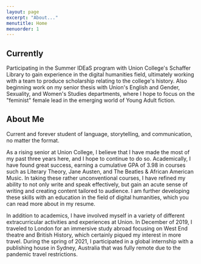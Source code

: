 ```yaml
---
layout: page
excerpt: "About..."
menutitle: Home
menuorder: 1
---
```

## Currently

Participating in the Summer IDEaS program with Union College's Schaffer Library to gain experience in the digital humanities field, ultimately working with a team to produce scholarship relating to the college's history. Also beginning work on my senior thesis with Union's English and Gender, Sexuality, and Women's Studies departments, where I hope to focus on the "feminist" female lead in the emerging world of Young Adult fiction. 

## About Me 

Current and forever student of language, storytelling, and communication, no matter the format. 

As a rising senior at Union College, I believe that I have made the most of my past three years here, and I hope to continue to do so. Academically, I have found great success, earning a cumulative GPA of 3.98 in courses such as Literary Theory, Jane Austen, and The Beatles & African American Music. In taking these rather unconventional courses, I have refined my ability to not only write and speak effectively, but gain an acute sense of writing and creating content tailored to audience. I am further developing these skills with an education in the field of digital humanities, which you can read more about in my resume. 

In addition to academics, I have involved myself in a variety of different extracurricular activities and experiences at Union. In December of 2019, I traveled to London for an immersive study abroad focusing on West End theatre and British History, which certainly piqued my interest in more travel. During the spring of 2021, I participated in a global internship with a publishing house in Sydney, Australia that was fully remote due to the pandemic travel restrictions. 

